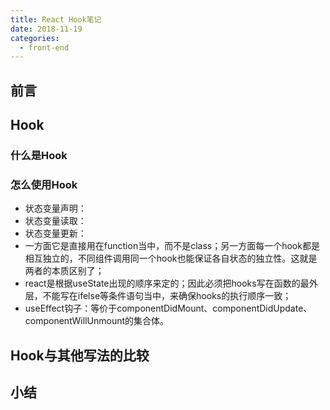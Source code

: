 ```yaml
---
title: React Hook笔记
date: 2018-11-19
categories:
  - front-end
---
```


## 前言

## Hook
### 什么是Hook
### 怎么使用Hook
- 状态变量声明：
- 状态变量读取：
- 状态变量更新：
- 一方面它是直接用在function当中，而不是class；另一方面每一个hook都是相互独立的，不同组件调用同一个hook也能保证各自状态的独立性。这就是两者的本质区别了；
- react是根据useState出现的顺序来定的；因此必须把hooks写在函数的最外层，不能写在ifelse等条件语句当中，来确保hooks的执行顺序一致；
- useEffect钩子：等价于componentDidMount、componentDidUpdate、componentWillUnmount的集合体。
## Hook与其他写法的比较

## 小结
